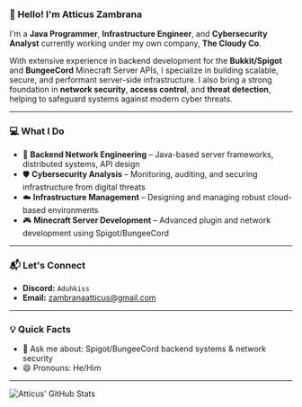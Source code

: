 ### 👋 Hello! I'm Atticus Zambrana

I'm a **Java Programmer**, **Infrastructure Engineer**, and **Cybersecurity Analyst** currently working under my own company, **The Cloudy Co**.

With extensive experience in backend development for the **Bukkit/Spigot** and **BungeeCord** Minecraft Server APIs, I specialize in building scalable, secure, and performant server-side infrastructure. I also bring a strong foundation in **network security**, **access control**, and **threat detection**, helping to safeguard systems against modern cyber threats.

---

### 💻 What I Do
- 🧠 **Backend Network Engineering** – Java-based server frameworks, distributed systems, API design  
- 🛡️ **Cybersecurity Analysis** – Monitoring, auditing, and securing infrastructure from digital threats  
- ☁️ **Infrastructure Management** – Designing and managing robust cloud-based environments  
- 🎮 **Minecraft Server Development** – Advanced plugin and network development using Spigot/BungeeCord

---

### 📬 Let's Connect
- **Discord:** `Aduhkiss`  
- **Email:** zambranaatticus@gmail.com  

---

### 💡 Quick Facts
- 💬 Ask me about: Spigot/BungeeCord backend systems & network security  
- 😄 Pronouns: He/Him  

---

![Atticus' GitHub Stats](https://github-readme-stats.vercel.app/api?username=Aduhkiss&show_icons=true&theme=default)
